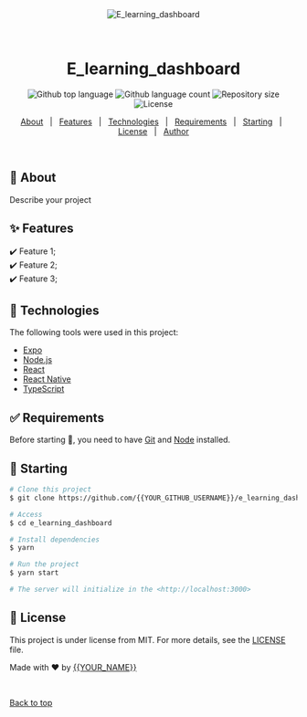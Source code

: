 <div align="center" id="top"> 
  <img src="./.github/app.gif" alt="E_learning_dashboard" />

  &#xa0;

  <!-- <a href="https://e_learning_dashboard.netlify.app">Demo</a> -->
</div>

<h1 align="center">E_learning_dashboard</h1>

<p align="center">
  <img alt="Github top language" src="https://img.shields.io/github/languages/top/{{YOUR_GITHUB_USERNAME}}/e_learning_dashboard?color=56BEB8">

  <img alt="Github language count" src="https://img.shields.io/github/languages/count/{{YOUR_GITHUB_USERNAME}}/e_learning_dashboard?color=56BEB8">

  <img alt="Repository size" src="https://img.shields.io/github/repo-size/{{YOUR_GITHUB_USERNAME}}/e_learning_dashboard?color=56BEB8">

  <img alt="License" src="https://img.shields.io/github/license/{{YOUR_GITHUB_USERNAME}}/e_learning_dashboard?color=56BEB8">

  <!-- <img alt="Github issues" src="https://img.shields.io/github/issues/{{YOUR_GITHUB_USERNAME}}/e_learning_dashboard?color=56BEB8" /> -->

  <!-- <img alt="Github forks" src="https://img.shields.io/github/forks/{{YOUR_GITHUB_USERNAME}}/e_learning_dashboard?color=56BEB8" /> -->

  <!-- <img alt="Github stars" src="https://img.shields.io/github/stars/{{YOUR_GITHUB_USERNAME}}/e_learning_dashboard?color=56BEB8" /> -->
</p>

<!-- Status -->

<!-- <h4 align="center"> 
	🚧  E_learning_dashboard 🚀 Under construction...  🚧
</h4> 

<hr> -->

<p align="center">
  <a href="#dart-about">About</a> &#xa0; | &#xa0; 
  <a href="#sparkles-features">Features</a> &#xa0; | &#xa0;
  <a href="#rocket-technologies">Technologies</a> &#xa0; | &#xa0;
  <a href="#white_check_mark-requirements">Requirements</a> &#xa0; | &#xa0;
  <a href="#checkered_flag-starting">Starting</a> &#xa0; | &#xa0;
  <a href="#memo-license">License</a> &#xa0; | &#xa0;
  <a href="https://github.com/{{YOUR_GITHUB_USERNAME}}" target="_blank">Author</a>
</p>

<br>

## :dart: About ##

Describe your project

## :sparkles: Features ##

:heavy_check_mark: Feature 1;\
:heavy_check_mark: Feature 2;\
:heavy_check_mark: Feature 3;

## :rocket: Technologies ##

The following tools were used in this project:

- [Expo](https://expo.io/)
- [Node.js](https://nodejs.org/en/)
- [React](https://pt-br.reactjs.org/)
- [React Native](https://reactnative.dev/)
- [TypeScript](https://www.typescriptlang.org/)

## :white_check_mark: Requirements ##

Before starting :checkered_flag:, you need to have [Git](https://git-scm.com) and [Node](https://nodejs.org/en/) installed.

## :checkered_flag: Starting ##

```bash
# Clone this project
$ git clone https://github.com/{{YOUR_GITHUB_USERNAME}}/e_learning_dashboard

# Access
$ cd e_learning_dashboard

# Install dependencies
$ yarn

# Run the project
$ yarn start

# The server will initialize in the <http://localhost:3000>
```

## :memo: License ##

This project is under license from MIT. For more details, see the [LICENSE](LICENSE.md) file.


Made with :heart: by <a href="https://github.com/{{YOUR_GITHUB_USERNAME}}" target="_blank">{{YOUR_NAME}}</a>

&#xa0;

<a href="#top">Back to top</a>
